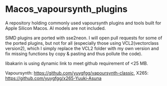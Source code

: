 # Macos_vapoursynth_plugins
A repository holding commonly used vapoursynth plugins and tools built for Apple Silicon Macos. AI models are not included.

SIMD plugins are ported with sse2neon. I will open pull requests for some of the ported plugins, but not for all (especially those using VCL2(vectorclass version2), which I simply replace the VCL2 folder with my own version and fix missing functions by copy & pasting and thus pollute the code).

libakarin is using dynamic link to meet github requirement of <25 MB.

Vapoursynth: https://github.com/yuygfgg/vapoursynth-classic, X265: https://github.com/yuygfgg/x265-Yuuki-Asuna
